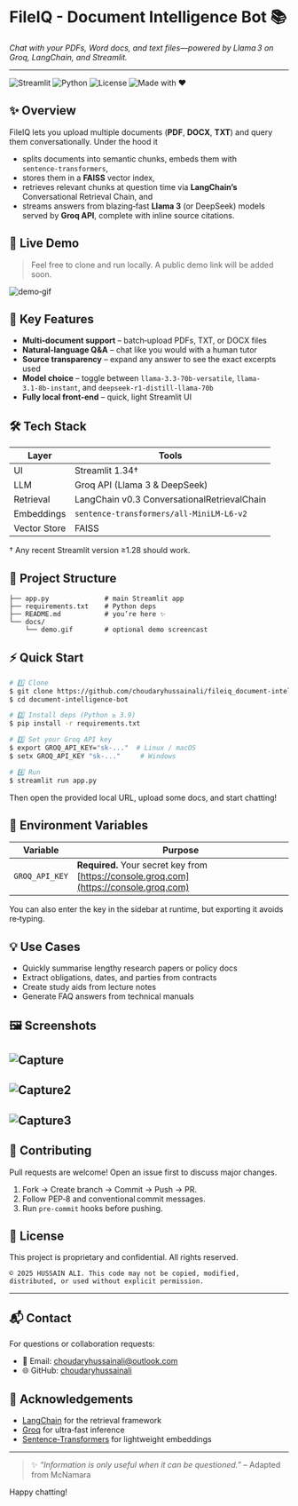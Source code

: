 # FileIQ - Document Intelligence Bot 📚

*Chat with your PDFs, Word docs, and text files—powered by Llama 3 on Groq, LangChain, and Streamlit.*

---

![Streamlit](https://img.shields.io/badge/Built%20with-Streamlit-f06) ![Python](https://img.shields.io/badge/Built%20with-Pyhton-yellow) ![License](https://img.shields.io/badge/License-MIT-green) ![Made with ❤](https://img.shields.io/badge/Made%20with-%E2%9D%A4-red) 

## ✨ Overview

FileIQ lets you upload multiple documents (**PDF**, **DOCX**, **TXT**) and query them conversationally. Under the hood it

* splits documents into semantic chunks, embeds them with `sentence‑transformers`,
* stores them in a **FAISS** vector index,
* retrieves relevant chunks at question time via **LangChain’s** Conversational Retrieval Chain, and
* streams answers from blazing‑fast **Llama 3** (or DeepSeek) models served by **Groq API**, complete with inline source citations.

## 🚀 Live Demo

> Feel free to clone and run locally. A public demo link will be added soon.

![demo‑gif](docs/demo.gif)

## 🔑 Key Features

* **Multi‑document support** – batch‑upload PDFs, TXT, or DOCX files
* **Natural‑language Q\&A** – chat like you would with a human tutor
* **Source transparency** – expand any answer to see the exact excerpts used
* **Model choice** – toggle between `llama-3.3‑70b‑versatile`, `llama-3.1‑8b‑instant`, and `deepseek‑r1‑distill‑llama‑70b`
* **Fully local front‑end** – quick, light Streamlit UI

## 🛠️ Tech Stack

| Layer        | Tools                                       |
| ------------ | ------------------------------------------- |
| UI           | Streamlit 1.34†                             |
| LLM          | Groq API (Llama 3 & DeepSeek)               |
| Retrieval    | LangChain v0.3 ConversationalRetrievalChain |
| Embeddings   | `sentence‑transformers/all‑MiniLM‑L6‑v2`    |
| Vector Store | FAISS                                       |

† Any recent Streamlit version ≥1.28 should work.

## 📂 Project Structure

```
├── app.py              # main Streamlit app
├── requirements.txt    # Python deps
├── README.md           # you’re here ✨
└── docs/
    └── demo.gif        # optional demo screencast
```

## ⚡ Quick Start

```bash
# 1️⃣ Clone
$ git clone https://github.com/choudaryhussainali/fileiq_document-intelligence-bot.git
$ cd document-intelligence-bot

# 2️⃣ Install deps (Python ≥ 3.9)
$ pip install -r requirements.txt

# 3️⃣ Set your Groq API key
$ export GROQ_API_KEY="sk‑..."  # Linux / macOS
$ setx GROQ_API_KEY "sk‑..."     # Windows

# 4️⃣ Run
$ streamlit run app.py
```

Then open the provided local URL, upload some docs, and start chatting!

## 📝 Environment Variables

| Variable       | Purpose                                                                                 |
| -------------- | --------------------------------------------------------------------------------------- |
| `GROQ_API_KEY` | **Required.** Your secret key from [https://console.groq.com](https://console.groq.com) |

You can also enter the key in the sidebar at runtime, but exporting it avoids re‑typing.

## 💡 Use Cases

* Quickly summarise lengthy research papers or policy docs
* Extract obligations, dates, and parties from contracts
* Create study aids from lecture notes
* Generate FAQ answers from technical manuals


## 🖼️ Screenshots

![Capture](https://github.com/user-attachments/assets/53e79df7-a3ee-4fee-bd66-fc6258d6e5fa)
---
![Capture2](https://github.com/user-attachments/assets/4e251582-9ba6-406b-a422-3e3c033fafc3)
---
![Capture3](https://github.com/user-attachments/assets/61953d0f-e610-456d-a83a-41d72943fa58)
---


## 🤝 Contributing

Pull requests are welcome! Open an issue first to discuss major changes.

1. Fork → Create branch → Commit → Push → PR.
2. Follow PEP‑8 and conventional commit messages.
3. Run `pre‑commit` hooks before pushing.

## 📄 License

This project is proprietary and confidential. All rights reserved.

```
© 2025 HUSSAIN ALI. This code may not be copied, modified, distributed, or used without explicit permission.
```

---

## 📬 Contact

For questions or collaboration requests:

* 📧 Email: [choudaryhussainali@outlook.com](mailto:choudaryhussainali@outlook.com)
* 🌐 GitHub: [choudaryhussainali](https://github.com/choudaryhussainali)


## 🙏 Acknowledgements

* [LangChain](https://github.com/langchain-ai/langchain) for the retrieval framework
* [Groq](https://console.groq.com) for ultra‑fast inference
* [Sentence‑Transformers](https://www.sbert.net) for lightweight embeddings

---

> ✨ *“Information is only useful when it can be questioned.”* – Adapted from McNamara

Happy chatting! 
